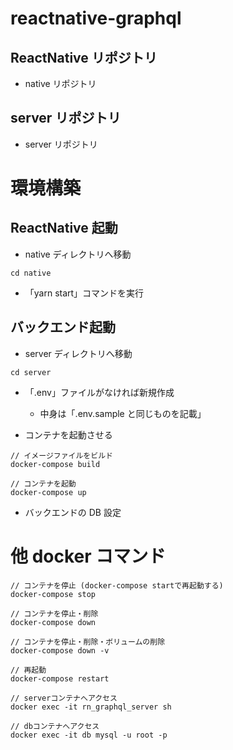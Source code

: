 # reactnative-graphql

## ReactNative リポジトリ

- native リポジトリ

## server リポジトリ

- server リポジトリ

# 環境構築

## ReactNative 起動

- native ディレクトリへ移動

```
cd native
```

- 「yarn start」コマンドを実行

## バックエンド起動

- server ディレクトリへ移動

```
cd server
```

- 「.env」ファイルがなければ新規作成

  - 中身は「.env.sample と同じものを記載」

- コンテナを起動させる

```
// イメージファイルをビルド
docker-compose build

// コンテナを起動
docker-compose up

```

- バックエンドの DB 設定

# 他 docker コマンド

```
// コンテナを停止 (docker-compose startで再起動する)
docker-compose stop

// コンテナを停止・削除
docker-compose down

// コンテナを停止・削除・ボリュームの削除
docker-compose down -v

// 再起動
docker-compose restart

// serverコンテナへアクセス
docker exec -it rn_graphql_server sh

// dbコンテナへアクセス
docker exec -it db mysql -u root -p

```

